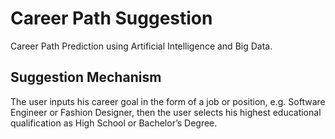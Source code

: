 # Career Path Suggestion
Career Path Prediction using Artificial Intelligence and Big Data.

## Suggestion Mechanism
The user inputs his career goal in the form of a job or position, e.g. Software Engineer or Fashion Designer, then the user selects his highest educational qualification as High School or Bachelor’s Degree.



